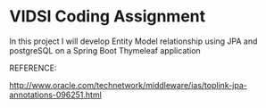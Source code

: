 # VIDSI Coding Assignment


In this project I will develop Entity Model relationship using JPA and postgreSQL on a Spring Boot Thymeleaf application

REFERENCE:

http://www.oracle.com/technetwork/middleware/ias/toplink-jpa-annotations-096251.html
